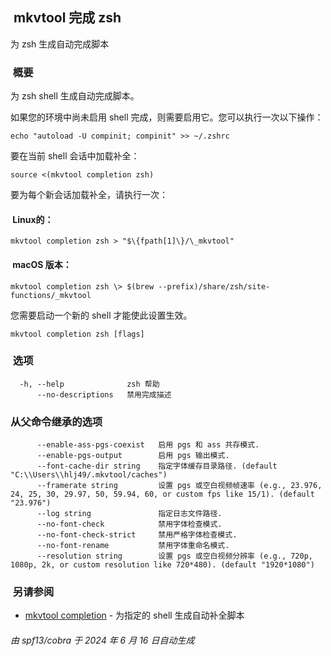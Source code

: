  mkvtool 完成 zsh
---------------

为 zsh 生成自动完成脚本

###  概要

为 zsh shell 生成自动完成脚本。

如果您的环境中尚未启用 shell 完成，则需要启用它。您可以执行一次以下操作：

    echo "autoload -U compinit; compinit" >> ~/.zshrc


要在当前 shell 会话中加载补全：

    source <(mkvtool completion zsh)


要为每个新会话加载补全，请执行一次：

####  Linux的：

    mkvtool completion zsh > "$\{fpath[1]\}/\_mkvtool"


####  macOS 版本：

    mkvtool completion zsh \> $(brew --prefix)/share/zsh/site-functions/_mkvtool


您需要启动一个新的 shell 才能使此设置生效。

    mkvtool completion zsh [flags]


###  选项

      -h, --help              zsh 帮助
          --no-descriptions   禁用完成描述


### 从父命令继承的选项

          --enable-ass-pgs-coexist   启用 pgs 和 ass 共存模式.
          --enable-pgs-output        启用 pgs 输出模式.
          --font-cache-dir string    指定字体缓存目录路径. (default "C:\\Users\\hlj49/.mkvtool/caches")
          --framerate string         设置 pgs 或空白视频帧速率 (e.g., 23.976, 24, 25, 30, 29.97, 50, 59.94, 60, or custom fps like 15/1). (default "23.976")
          --log string               指定日志文件路径.
          --no-font-check            禁用字体检查模式.
          --no-font-check-strict     禁用严格字体检查模式.
          --no-font-rename           禁用字体重命名模式.
          --resolution string        设置 pgs 或空白视频分辨率 (e.g., 720p, 1080p, 2k, or custom resolution like 720*480). (default "1920*1080")


###  另请参阅

*   [mkvtool completion](mkvtool_completion.md) - 为指定的 shell 生成自动补全脚本

###### 由 spf13/cobra 于 2024 年 6 月 16 日自动生成

